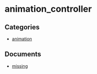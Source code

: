 # animation_controller

## Categories
- [animation](./animation/README.md)

## Documents
- [missing](missing.md)